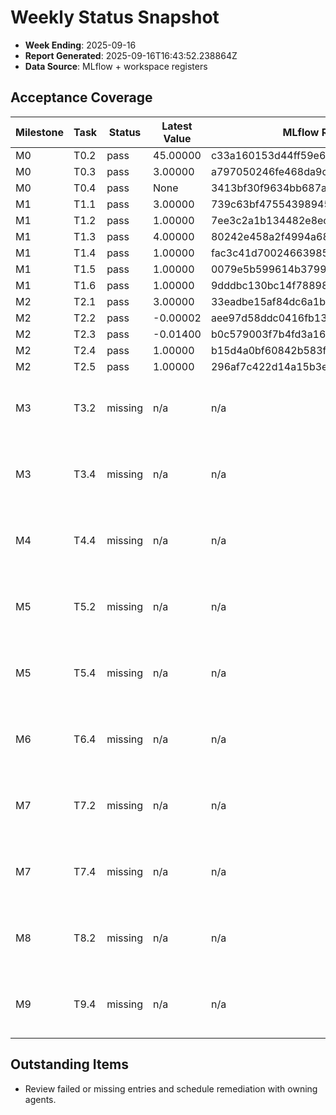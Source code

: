 # Weekly Status Snapshot

- **Week Ending**: 2025-09-16
- **Report Generated**: 2025-09-16T16:43:52.238864Z
- **Data Source**: MLflow + workspace registers

## Acceptance Coverage
| Milestone | Task | Status | Latest Value | MLflow Run | Notes |
| --- | --- | --- | --- | --- | --- |
| M0 | T0.2 | pass | 45.00000 | c33a160153d44ff59e6f9a8c08aa0ffa |  |
| M0 | T0.3 | pass | 3.00000 | a797050246fe468da9c87e3c293bbb93 |  |
| M0 | T0.4 | pass | None | 3413bf30f9634bb687acc4d2aa21bbfb |  |
| M1 | T1.1 | pass | 3.00000 | 739c63bf47554398945bd53735bd39bf |  |
| M1 | T1.2 | pass | 1.00000 | 7ee3c2a1b134482e8ec9e730280b03d8 |  |
| M1 | T1.3 | pass | 4.00000 | 80242e458a2f4994a68a4aeeade8cd7c |  |
| M1 | T1.4 | pass | 1.00000 | fac3c41d70024663985572723828e170 |  |
| M1 | T1.5 | pass | 1.00000 | 0079e5b599614b3799a0ec6c2eead9b2 |  |
| M1 | T1.6 | pass | 1.00000 | 9dddbc130bc14f78898203a176ed27fd |  |
| M2 | T2.1 | pass | 3.00000 | 33eadbe15af84dc6a1b798896035210c |  |
| M2 | T2.2 | pass | -0.00002 | aee97d58ddc0416fb13bdc6628571635 |  |
| M2 | T2.3 | pass | -0.01400 | b0c579003f7b4fd3a163be299fa82f8b |  |
| M2 | T2.4 | pass | 1.00000 | b15d4a0bf60842b583f7d1d4a5ebb0c9 |  |
| M2 | T2.5 | pass | 1.00000 | 296af7c422d14a15b3eef62b99e77e65 |  |
| M3 | T3.2 | missing | n/a | n/a | No MLflow run found for tag |
| M3 | T3.4 | missing | n/a | n/a | No MLflow run found for tag |
| M4 | T4.4 | missing | n/a | n/a | No MLflow run found for tag |
| M5 | T5.2 | missing | n/a | n/a | No MLflow run found for tag |
| M5 | T5.4 | missing | n/a | n/a | No MLflow run found for tag |
| M6 | T6.4 | missing | n/a | n/a | No MLflow run found for tag |
| M7 | T7.2 | missing | n/a | n/a | No MLflow run found for tag |
| M7 | T7.4 | missing | n/a | n/a | No MLflow run found for tag |
| M8 | T8.2 | missing | n/a | n/a | No MLflow run found for tag |
| M9 | T9.4 | missing | n/a | n/a | No MLflow run found for tag |

## Outstanding Items
- Review failed or missing entries and schedule remediation with owning agents.